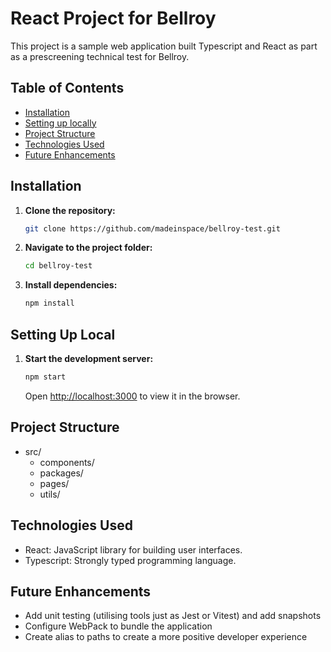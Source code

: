 # React Project for Bellroy

This project is a sample web application built Typescript and React as part as a prescreening technical test for Bellroy.

## Table of Contents

- [Installation](#installation)
- [Setting up locally](#setting-up-local)
- [Project Structure](#project-structure)
- [Technologies Used](#technologies-used)
- [Future Enhancements](#Future-enhancements)

## Installation

1. **Clone the repository:**

   ```bash
   git clone https://github.com/madeinspace/bellroy-test.git

   ```

2. **Navigate to the project folder:**

   ```bash
   cd bellroy-test

   ```

3. **Install dependencies:**

   ```bash
   npm install
   ```

## Setting Up Local

1. **Start the development server:**

   ```bash
   npm start
   ```

   Open [http://localhost:3000](http://localhost:3000) to view it in the browser.

## Project Structure

- src/
  - components/
  - packages/
  - pages/
  - utils/

## Technologies Used

- React: JavaScript library for building user interfaces.
- Typescript: Strongly typed programming language.

## Future Enhancements

- Add unit testing (utilising tools just as Jest or Vitest) and add snapshots
- Configure WebPack to bundle the application
- Create alias to paths to create a more positive developer experience
